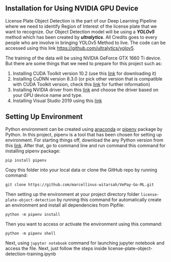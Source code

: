 ## Installation for Using NVIDIA GPU Device
License Plate Object Detection is the part of our Deep Learning Pipeline where we need to identify Region of Interest of the license plate that we want to recognize. Our Object Detection model will be using a ***YOLOv5*** method which has been created by ***ultralytics***. All Credits goes to every people who are involve in bringing YOLOv5 Method to live. The code can be accessed using this link https://github.com/ultralytics/yolov5.

The training of the data will be using NVIDIA GeForce GTX 1660 Ti device. But there are some things that we need to prepare for this project such as:
1. Installing CUDA Toolkit version 10.2 (use this [link](https://developer.nvidia.com/cuda-10.2-download-archive) for downloading it)
2. Installing CuDNN version 8.3.0 (or pick other version that is compatible with CUDA Toolkit version, check this [link](https://developer.nvidia.com/rdp/cudnn-archive) for further information)
3. Installing NVIDIA driver from this [link](https://www.nvidia.com/download/index.aspx) and choose the driver based on your GPU device name and type.
4. Installing Visual Studio 2019 using this [link](https://visualstudio.microsoft.com/thank-you-downloading-visual-studio/?sku=community&rel=16&utm_medium=microsoft&utm_source=docs.microsoft.com&utm_campaign=download+from+relnotes&utm_content=vs2019ga+button) 

## Setting Up Environment
Python environment can be created using [anaconda](https://www.anaconda.com/) or [pipenv](https://pipenv.pypa.io/en/latest/) package by Python. In this project, pipenv is a tool that has been chosen for setting up environment. For starting things off, download the any Python version from this [link](https://www.python.org/downloads/). After that, go to command line and run command this command for installing pipenv package: 

```pip install pipenv``` 

Copy this folder into your local data or clone the GitHub repo by running command:

```git clone https://github.com/marcellinus-witarsah/VePay-Go-ML.git```

Then setting up the environment at your project directory folder ```license-plate-object-detection``` by running this command for automatically create an environment and install all dependencies from Pipfile: 

```python -m pipenv install```

Then you want to access or activate the environment using this command: 

```python -m pipenv shell```

Next, using ```jupyter notebook``` command for launching jupyter notebook and access the file. Next, just follow the steps inside license-plate-object-detection-training.ipynb 
